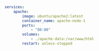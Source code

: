 ```yaml title="docker-compose.yaml" linenums="1"
services:
    apache:
        image: ubuntu/apache2:latest
        container_name: apache-node-1
        ports:
            - "80:80"
        volumes:
            - ./apache-data:/var/www/html
        restart: unless-stopped
```
